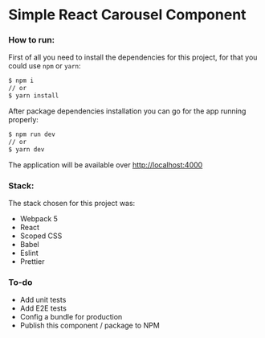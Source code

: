 # Simple React Carousel Component

### How to run:

First of all you need to install the dependencies for this project, for that you could use `npm` or `yarn`:

```sh
$ npm i
// or
$ yarn install
```

After package dependencies installation you can go for the app running properly:

```sh
$ npm run dev
// or
$ yarn dev
```

The application will be available over <http://localhost:4000>

### Stack:

The stack chosen for this project was:

- Webpack 5
- React
- Scoped CSS
- Babel
- Eslint
- Prettier

### To-do

- Add unit tests
- Add E2E tests
- Config a bundle for production
- Publish this component / package to NPM
